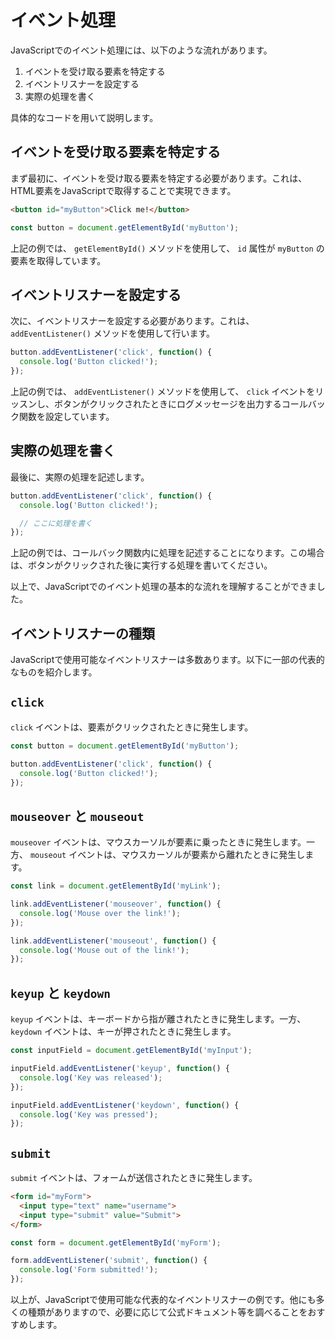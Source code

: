 # イベント処理
<!-- JavaScriptのイベント処理を理解したいです。具体的なコードと一緒に教えてください。markdown形式で出力してください。 -->

JavaScriptでのイベント処理には、以下のような流れがあります。

1. イベントを受け取る要素を特定する
2. イベントリスナーを設定する
3. 実際の処理を書く

具体的なコードを用いて説明します。

## イベントを受け取る要素を特定する

まず最初に、イベントを受け取る要素を特定する必要があります。これは、HTML要素をJavaScriptで取得することで実現できます。

```html
<button id="myButton">Click me!</button>
```

```javascript
const button = document.getElementById('myButton');
```

上記の例では、 `getElementById()` メソッドを使用して、 `id` 属性が `myButton` の要素を取得しています。

## イベントリスナーを設定する

次に、イベントリスナーを設定する必要があります。これは、 `addEventListener()` メソッドを使用して行います。

```javascript
button.addEventListener('click', function() {
  console.log('Button clicked!');
});
```

上記の例では、 `addEventListener()` メソッドを使用して、 `click` イベントをリッスンし、ボタンがクリックされたときにログメッセージを出力するコールバック関数を設定しています。

## 実際の処理を書く

最後に、実際の処理を記述します。

```javascript
button.addEventListener('click', function() {
  console.log('Button clicked!');

  // ここに処理を書く
});
```

上記の例では、コールバック関数内に処理を記述することになります。この場合は、ボタンがクリックされた後に実行する処理を書いてください。

以上で、JavaScriptでのイベント処理の基本的な流れを理解することができました。

## イベントリスナーの種類
<!-- JavaScriptのイベント処理を学習しています。イベントリスナーにはclickの他に、どのようなものがありますか？具体的なコードと一緒に教えてください。markdown形式で出力してください。 -->
JavaScriptで使用可能なイベントリスナーは多数あります。以下に一部の代表的なものを紹介します。

## `click`

`click` イベントは、要素がクリックされたときに発生します。

```javascript
const button = document.getElementById('myButton');

button.addEventListener('click', function() {
  console.log('Button clicked!');
});
```

## `mouseover` と `mouseout`

`mouseover` イベントは、マウスカーソルが要素に乗ったときに発生します。一方、 `mouseout` イベントは、マウスカーソルが要素から離れたときに発生します。

```javascript
const link = document.getElementById('myLink');

link.addEventListener('mouseover', function() {
  console.log('Mouse over the link!');
});

link.addEventListener('mouseout', function() {
  console.log('Mouse out of the link!');
});
```

## `keyup` と `keydown`

`keyup` イベントは、キーボードから指が離されたときに発生します。一方、 `keydown` イベントは、キーが押されたときに発生します。

```javascript
const inputField = document.getElementById('myInput');

inputField.addEventListener('keyup', function() {
  console.log('Key was released');
});

inputField.addEventListener('keydown', function() {
  console.log('Key was pressed');
});
```

## `submit`

`submit` イベントは、フォームが送信されたときに発生します。

```html
<form id="myForm">
  <input type="text" name="username">
  <input type="submit" value="Submit">
</form>
```

```javascript
const form = document.getElementById('myForm');

form.addEventListener('submit', function() {
  console.log('Form submitted!');
});
```

以上が、JavaScriptで使用可能な代表的なイベントリスナーの例です。他にも多くの種類がありますので、必要に応じて公式ドキュメント等を調べることをおすすめします。